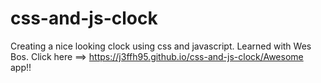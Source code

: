 # css-and-js-clock
Creating a nice looking clock using css and javascript. Learned with Wes Bos. Click here ==> https://j3ffh95.github.io/css-and-js-clock/Awesome app!!
